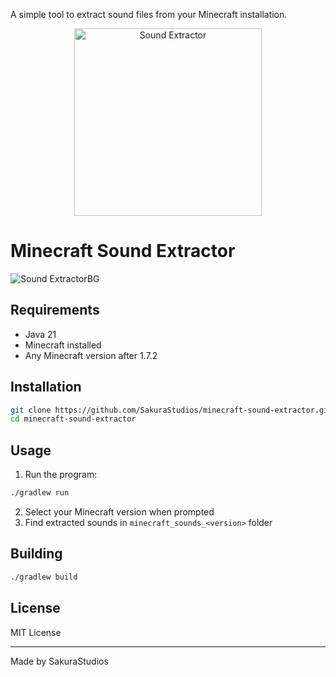 A simple tool to extract sound files from your Minecraft installation.
<div align="center">
    <img src="[https://github.com/user-attachments/assets/a89b32cc-9726-445b-9cd8-5b297fa2d41b](https://github.com/user-attachments/assets/43f419e2-92f4-4649-97ce-b73f0a6d12fd](https://github.com/user-attachments/assets/76f66b99-4569-4778-8cee-9ddbb28890b7)" alt="Sound Extractor" width="300"/>
</div>



# Minecraft Sound Extractor

![Sound ExtractorBG]()

## Requirements


- Java 21
- Minecraft installed
- Any Minecraft version after 1.7.2

## Installation

```bash
git clone https://github.com/SakuraStudios/minecraft-sound-extractor.git
cd minecraft-sound-extractor
```

## Usage

1. Run the program:
```bash
./gradlew run
```

2. Select your Minecraft version when prompted
3. Find extracted sounds in `minecraft_sounds_<version>` folder

## Building

```bash
./gradlew build
```

## License

MIT License

---
Made by SakuraStudios
